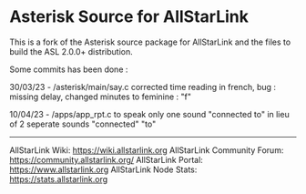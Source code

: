 # Asterisk Source for AllStarLink

This is a fork of the Asterisk source package for AllStarLink and the files to build the ASL 2.0.0+ distribution.

Some commits has been done :

30/03/23 - /asterisk/main/say.c corrected time reading in french, bug : missing delay, changed minutes to feminine : "f"

10/04/23 - /apps/app_rpt.c to speak only one sound "connected to" in lieu of 2 seperate sounds "connected" "to"

---------------------------------------------------------------------------------------------------------------------------------

AllStarLink Wiki: https://wiki.allstarlink.org
AllStarLink Community Forum: https://community.allstarlink.org/
AllStarLink Portal:  https://www.allstarlink.org
AllStarLink Node Stats:  https://stats.allstarlink.org
